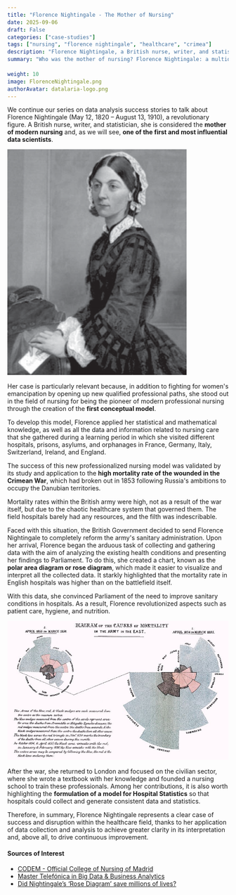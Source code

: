 ```yaml
---
title: "Florence Nightingale - The Mother of Nursing"
date: 2025-09-06
draft: False
categories: ["case-studies"]
tags: ["nursing", "florence nightingale", "healthcare", "crimea"]
description: "Florence Nightingale, a British nurse, writer, and statistician, the mother of nursing and one of the first data scientists."
summary: "Who was the mother of nursing? Florence Nightingale: a multidisciplinary icon, one of the first data scientists, and a role model for our times."

weight: 10
image: FlorenceNightingale.png
authorAvatar: datalaria-logo.png
---
```


We continue our series on data analysis success stories to talk about Florence Nightingale (May 12, 1820 – August 13, 1910), a revolutionary figure. A British nurse, writer, and statistician, she is considered the **mother of modern nursing** and, as we will see, **one of the first and most influential data scientists**.

![Portrait of Florence Nightingale, a pioneer of nursing and health statistics](FlorenceNightingale.png)

Her case is particularly relevant because, in addition to fighting for women's emancipation by opening up new qualified professional paths, she stood out in the field of nursing for being the pioneer of modern professional nursing through the creation of the **first conceptual model**.

To develop this model, Florence applied her statistical and mathematical knowledge, as well as all the data and information related to nursing care that she gathered during a learning period in which she visited different hospitals, prisons, asylums, and orphanages in France, Germany, Italy, Switzerland, Ireland, and England.

The success of this new professionalized nursing model was validated by its study and application to the **high mortality rate of the wounded in the Crimean War**, which had broken out in 1853 following Russia's ambitions to occupy the Danubian territories.

Mortality rates within the British army were high, not as a result of the war itself, but due to the chaotic healthcare system that governed them. The field hospitals barely had any resources, and the filth was indescribable.

Faced with this situation, the British Government decided to send Florence Nightingale to completely reform the army's sanitary administration. Upon her arrival, Florence began the arduous task of collecting and gathering data with the aim of analyzing the existing health conditions and presenting her findings to Parliament. To do this, she created a chart, known as the **polar area diagram or rose diagram**, which made it easier to visualize and interpret all the collected data. It starkly highlighted that the mortality rate in English hospitals was higher than on the battlefield itself.

With this data, she convinced Parliament of the need to improve sanitary conditions in hospitals. As a result, Florence revolutionized aspects such as patient care, hygiene, and nutrition.

![Florence Nightingale's Rose Diagram showing the causes of mortality in the Crimean War](Florence_Rose_Diagram.jpg)

After the war, she returned to London and focused on the civilian sector, where she wrote a textbook with her knowledge and founded a nursing school to train these professionals. Among her contributions, it is also worth highlighting the **formulation of a model for Hospital Statistics** so that hospitals could collect and generate consistent data and statistics.

Therefore, in summary, Florence Nightingale represents a clear case of success and disruption within the healthcare field, thanks to her application of data collection and analysis to achieve greater clarity in its interpretation and, above all, to drive continuous improvement.

#### Sources of Interest
- [CODEM - Official College of Nursing of Madrid](https://www.codem.es/Adjuntos/CODEM/Documentos/Informaciones/Publico/7e040f14-0bea-421f-b327-440fe67f3617/6B276772-CAC4-4790-810D-A61458561AC2/a725b-c56a-45ad-a794-fe9942e52081/a725b57c-c56a-45ad-a794-fe9942e52081.pdf)
- [Master Telefónica in Big Data & Business Analytics](https://www.campusbigdata.com/master-telefonica-en-big-data-y-business-analytics)
- [Did Nightingale’s ‘Rose Diagram’ save millions of lives?](http://www.florence-nightingale-avenging-angel.co.uk/?p=462)